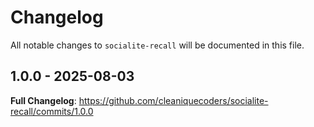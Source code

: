 # Changelog

All notable changes to `socialite-recall` will be documented in this file.

## 1.0.0 - 2025-08-03

**Full Changelog**: https://github.com/cleaniquecoders/socialite-recall/commits/1.0.0
